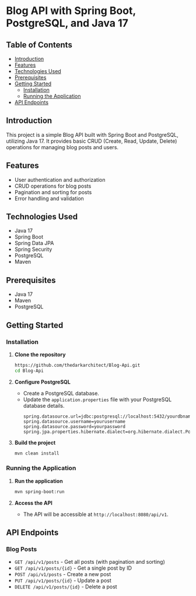 # Blog API with Spring Boot, PostgreSQL, and Java 17

## Table of Contents
- [Introduction](#introduction)
- [Features](#features)
- [Technologies Used](#technologies-used)
- [Prerequisites](#prerequisites)
- [Getting Started](#getting-started)
    - [Installation](#installation)
    - [Running the Application](#running-the-application)
- [API Endpoints](#api-endpoints)

## Introduction
This project is a simple Blog API built with Spring Boot and PostgreSQL, utilizing Java 17. It provides basic CRUD (Create, Read, Update, Delete) operations for managing blog posts and users.

## Features
- User authentication and authorization
- CRUD operations for blog posts
- Pagination and sorting for posts
- Error handling and validation

## Technologies Used
- Java 17
- Spring Boot
- Spring Data JPA
- Spring Security
- PostgreSQL
- Maven

## Prerequisites
- Java 17
- Maven
- PostgreSQL

## Getting Started

### Installation

1. **Clone the repository**
    ```sh
    https://github.com/thedarkarchitect/Blog-Api.git
    cd Blog-Api
    ```

2. **Configure PostgreSQL**
    - Create a PostgreSQL database.
    - Update the `application.properties` file with your PostgreSQL database details.
      ```properties
      spring.datasource.url=jdbc:postgresql://localhost:5432/yourdbname
      spring.datasource.username=yourusername
      spring.datasource.password=yourpassword
      spring.jpa.properties.hibernate.dialect=org.hibernate.dialect.PostgreSQLDialect
      ```

3. **Build the project**
    ```sh
    mvn clean install
    ```

### Running the Application

1. **Run the application**
    ```sh
    mvn spring-boot:run
    ```

2. **Access the API**
    - The API will be accessible at `http://localhost:8080/api/v1`.

## API Endpoints


### Blog Posts
- `GET /api/v1/posts` - Get all posts (with pagination and sorting)
- `GET /api/v1/posts/{id}` - Get a single post by ID
- `POST /api/v1/posts` - Create a new post
- `PUT /api/v1/posts/{id}` - Update a post
- `DELETE /api/v1/posts/{id}` - Delete a post

